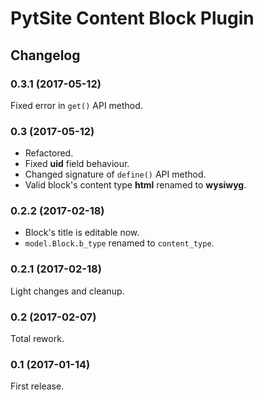 # PytSite Content Block Plugin


## Changelog


### 0.3.1 (2017-05-12)
Fixed error in `get()` API method.


### 0.3 (2017-05-12)
- Refactored.
- Fixed **uid** field behaviour. 
- Changed signature of `define()` API method.
- Valid block's content type **html** renamed to **wysiwyg**.


### 0.2.2 (2017-02-18)
- Block's title is editable now.
- `model.Block.b_type` renamed to `content_type`.


### 0.2.1 (2017-02-18)
Light changes and cleanup.


### 0.2 (2017-02-07)
Total rework.


### 0.1 (2017-01-14)
First release.
